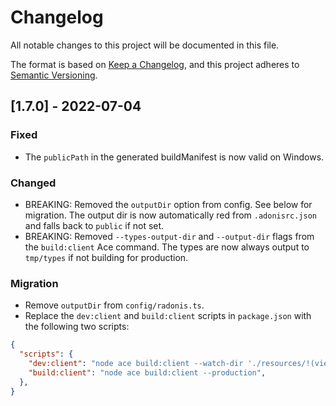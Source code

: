 # Changelog

All notable changes to this project will be documented in this file.

The format is based on [Keep a Changelog](https://keepachangelog.com/en/1.0.0/),
and this project adheres to [Semantic Versioning](https://semver.org/spec/v2.0.0.html).

## [1.7.0] - 2022-07-04

### Fixed
- The `publicPath` in the generated buildManifest is now valid on Windows.

### Changed
- BREAKING: Removed the `outputDir` option from config. See below for migration. The output dir is now automatically red from `.adonisrc.json` and falls back to `public` if not set.
- BREAKING: Removed `--types-output-dir` and `--output-dir` flags from the `build:client` Ace command. The types are now always output to `tmp/types` if not building for production.

### Migration

- Remove `outputDir` from `config/radonis.ts`.
- Replace the `dev:client` and `build:client` scripts in `package.json` with the following two scripts:

```json
{
  "scripts": {
    "dev:client": "node ace build:client --watch-dir './resources/!(views)/**/*.ts(x)?'",
    "build:client": "node ace build:client --production",
  },
}
```

